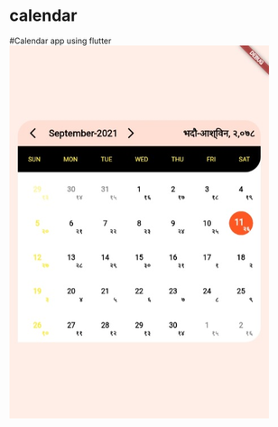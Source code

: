 # calendar

#Calendar app using flutter
<img src="https://github.com/Sudarshan519/nepali_calendar/blob/main/Web%20capture_11-9-2021_12409_localhost.jpeg">

